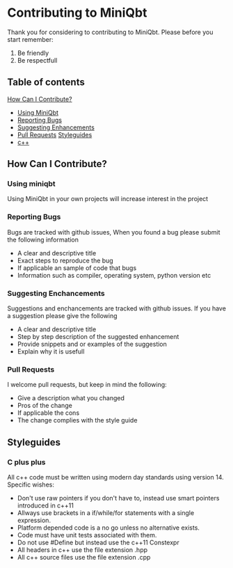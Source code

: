 # Contributing to MiniQbt
Thank you for considering to contributing to MiniQbt. Please before you start remember:
1. Be friendly
2. Be respectfull

## Table of contents
[How Can I Contribute?](#how-can-i-contribute)
  * [Using MiniQbt](#using-miniqbt)
  * [Reporting Bugs](#reporting-bugs)
  * [Suggesting Enhancements](#suggesting-enhancements)
  * [Pull Requests](#pull-requests)
[Styleguides](#styleguides)
  * [c++](#c-plus-plus)

## How Can I Contribute?
### Using miniqbt
Using MiniQbt in your own projects will increase interest in the project

### Reporting Bugs
Bugs are tracked with github issues, When you found a bug please submit the following information
* A clear and descriptive title
* Exact steps to reproduce the bug
* If applicable an sample of code that bugs
* Information such as compiler, operating system, python version etc

### Suggesting Enchancements
Suggestions and enchancements are tracked with github issues. If you have a suggestion please give the following
* A clear and descriptive title
* Step by step description of the suggested enhancement
* Provide snippets and or examples of the suggestion
* Explain why it is usefull

### Pull Requests
I welcome pull requests, but keep in mind the following:
* Give a description what you changed
* Pros of the change
* If applicable the cons
* The change complies with the style guide

## Styleguides
### C plus plus
All c++ code must be written using modern day standards using version 14.
Specific wishes:
* Don't use raw pointers if you don't have to, instead use smart pointers introduced in c++11
* Allways use brackets in a if/while/for statements with a single expression.
* Platform depended code is a no go unless no alternative exists.
* Code must have unit tests associated with them.
* Do not use #Define but instead use the c++11 Constexpr 
* All headers in c++ use the file extension .hpp
* All c++ source files use the file extension .cpp

